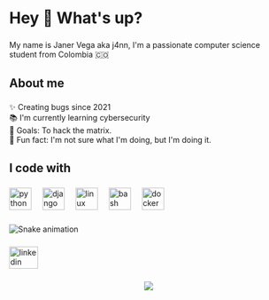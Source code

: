 <h1 align="left">Hey 👋 What's up?</h1>

###

<p align="left">My name is Janer Vega aka j4nn, I'm a passionate computer science student from Colombia 🇨🇴</p>

###

<h2 align="left">About me</h2>

###

<p align="left">✨ Creating bugs since 2021<br>📚 I'm currently learning cybersecurity<br>🎯 Goals: To hack the matrix.<br>🎲 Fun fact: I'm not sure what I'm doing, but I'm doing it.</p>

###

<h2 align="left">I code with</h2>

###

<div align="left">
  <img src="https://cdn.jsdelivr.net/gh/devicons/devicon/icons/python/python-original.svg" height="40" alt="python logo"  />
  <img width="12" />
  <img src="https://cdn.jsdelivr.net/gh/devicons/devicon/icons/django/django-plain.svg" height="40" alt="django logo"  />
  <img width="12" />
  <img src="https://cdn.jsdelivr.net/gh/devicons/devicon/icons/linux/linux-original.svg" height="40" alt="linux logo"  />
  <img width="12" />
  <img src="https://cdn.jsdelivr.net/gh/devicons/devicon/icons/bash/bash-original.svg" height="40" alt="bash logo"  />
  <img width="12" />
  <img src="https://cdn.jsdelivr.net/gh/devicons/devicon/icons/docker/docker-original.svg" height="40" alt="docker logo"  />
</div>

###

<img src="https://raw.githubusercontent.com/j4nn/j4nn/output/snake.svg" alt="Snake animation" />

###

<div align="left">
  <a href="https://www.linkedin.com/in/j4nn/" target="_blank">
    <img src="https://raw.githubusercontent.com/maurodesouza/profile-readme-generator/master/src/assets/icons/social/linkedin/default.svg" width="52" height="40" alt="linkedin logo"  />
  </a>
</div>

###

<div align="center">
  <img src="https://profile-counter.glitch.me/j4nn/count.svg?"  />
</div>

###
